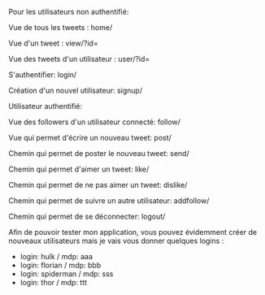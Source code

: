 Pour les utilisateurs non authentifié:

Vue de tous les tweets : home/

Vue d'un tweet : view/?id=

Vue des tweets d'un utilisateur : user/?id=

S'authentifier: login/

Création d'un nouvel utilisateur: signup/


Utilisateur authentifié:

Vue des followers d'un utilisateur connecté: follow/

Vue qui permet d'écrire un nouveau tweet: post/

Chemin qui permet de poster le nouveau tweet: send/

Chemin qui permet d'aimer un tweet: like/

Chemin qui permet de ne pas aimer un tweet: dislike/

Chemin qui permet de suivre un autre utilisateur: addfollow/

Chemin qui permet de se déconnecter: logout/



Afin de pouvoir tester mon application, vous pouvez évidemment créer de nouveaux utilisateurs mais je vais vous donner quelques logins :
  - login: hulk  / mdp: aaa
  - login: florian  / mdp: bbb
  - login: spiderman  / mdp: sss
  - login: thor  / mdp: ttt
